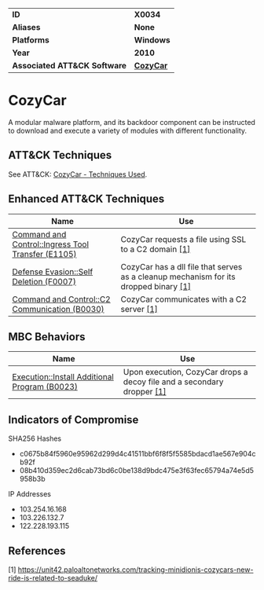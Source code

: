 
<table>
<tr>
<td><b>ID</b></td>
<td><b>X0034</b></td>
</tr>
<tr>
<td><b>Aliases</b></td>
<td><b>None</b></td>
</tr>
<tr>
<td><b>Platforms</b></td>
<td><b>Windows</b></td>
</tr>
<tr>
<td><b>Year</b></td>
<td><b>2010</b></td>
</tr>
<tr>
<td><b>Associated ATT&CK Software</b></td>
<td><b><a href="https://attack.mitre.org/software/S0046/">CozyCar</a></b></td>
</tr>
</table>


# CozyCar

A modular malware platform, and its backdoor component can be instructed to download and execute a variety of modules with different functionality. 

## ATT&CK Techniques

See ATT&CK: [CozyCar - Techniques Used](https://attack.mitre.org/software/S0046/).

## Enhanced ATT&CK Techniques

|Name|Use|
|---|---|
|[Command and Control::Ingress Tool Transfer (E1105)](../command-and-control/ingress-tool-transfer.md)|CozyCar requests a file using SSL to a C2 domain [[1]](#1)|
|[Defense Evasion::Self Deletion (F0007)](../defense-evasion/self-deletion.md)|CozyCar has a dll file that serves as a cleanup mechanism for its dropped binary [[1]](#1)|
|[Command and Control::C2 Communication (B0030)](../command-and-control/c2-communication.md)|CozyCar communicates with a C2 server [[1]](#1)|


## MBC Behaviors

|Name|Use|
|---|---|
|[Execution::Install Additional Program (B0023)](../execution/install-additional-program.md)| Upon execution, CozyCar drops a decoy file and a secondary dropper [[1]](#1)|

## Indicators of Compromise

SHA256 Hashes
- c0675b84f5960e95962d299d4c41511bbf6f8f5f5585bdacd1ae567e904cb92f
- 08b410d359ec2d6cab73bd6c0be138d9bdc475e3f63fec65794a74e5d5958b3b

IP Addresses
- 103.254.16.168
- 103.226.132.7
- 122.228.193.115


## References

<a name="1">[1]</a> https://unit42.paloaltonetworks.com/tracking-minidionis-cozycars-new-ride-is-related-to-seaduke/